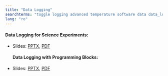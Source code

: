 ```yaml
---
title: "Data Logging"
searchterms: "toggle logging advanced temperature software data data_logging live_data_logging remote_data_logging brick_data_logging temperature_sensor autonomous_data_logging data_logging_block rotation_sensor"
lang: "ro"
---
```

 <h4>Data Logging for Science Experiments:</h4>
 <ul>
 <li class="ng-binding">Slides:
 <a href="ProgrammingLessons/advanced/DataLoggingTemp (rom).pptx">PPTX</a>,
 <a href="ProgrammingLessons/advanced/DataLoggingTemp (rom).pdf">PDF</a>
 </li>
  <h4>Data Logging with Programming Blocks:</h4>
 <li class="ng-binding">Slides:
 <a href="ProgrammingLessons/advanced/DataLoggingTurns (rom).pptx">PPTX</a>,
 <a href="ProgrammingLessons/advanced/DataLoggingTurns (rom).pdf">PDF</a>
 </li>
 </ul>
